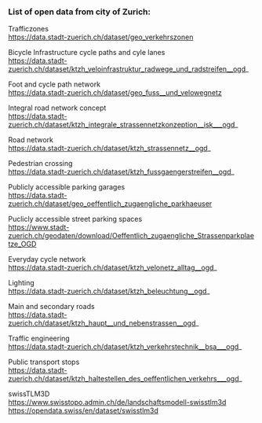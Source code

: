 ### List of open data from city of Zurich:


Trafficzones  
https://data.stadt-zuerich.ch/dataset/geo_verkehrszonen

Bicycle Infrastructure cycle paths and cyle lanes  
https://data.stadt-zuerich.ch/dataset/ktzh_veloinfrastruktur_radwege_und_radstreifen__ogd_

Foot and cycle path network  
https://data.stadt-zuerich.ch/dataset/geo_fuss__und_velowegnetz

Integral road network concept  
https://data.stadt-zuerich.ch/dataset/ktzh_integrale_strassennetzkonzeption__isk___ogd_

Road network  
https://data.stadt-zuerich.ch/dataset/ktzh_strassennetz__ogd_

Pedestrian crossing  
https://data.stadt-zuerich.ch/dataset/ktzh_fussgaengerstreifen__ogd_

Publicly accessible parking garages  
https://data.stadt-zuerich.ch/dataset/geo_oeffentlich_zugaengliche_parkhaeuser

Puclicly accessible street parking spaces  
https://www.stadt-zuerich.ch/geodaten/download/Oeffentlich_zugaengliche_Strassenparkplaetze_OGD

Everyday cycle network  
https://data.stadt-zuerich.ch/dataset/ktzh_velonetz_alltag__ogd_

Lighting  
https://data.stadt-zuerich.ch/dataset/ktzh_beleuchtung__ogd_

Main and secondary roads  
https://data.stadt-zuerich.ch/dataset/ktzh_haupt__und_nebenstrassen__ogd_

Traffic engineering  
https://data.stadt-zuerich.ch/dataset/ktzh_verkehrstechnik__bsa___ogd_

Public transport stops  
https://data.stadt-zuerich.ch/dataset/ktzh_haltestellen_des_oeffentlichen_verkehrs___ogd_

swissTLM3D  
https://www.swisstopo.admin.ch/de/landschaftsmodell-swisstlm3d
https://opendata.swiss/en/dataset/swisstlm3d

